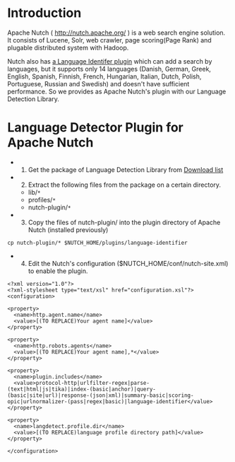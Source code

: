 # Introduction #

Apache Nutch ( http://nutch.apache.org/ ) is a web search engine solution.
It consists of Lucene, Solr, web crawler, page scoring(Page Rank) and plugable distributed system with Hadoop.

Nutch also has <a href='http://wiki.apache.org/nutch/LanguageIdentifierPlugin'>a Language Identifer plugin</a> which can add a search by languages, but it supports only 14 languages (Danish, German, Greek, English, Spanish, Finnish, French, Hungarian, Italian, Dutch, Polish, Portuguese, Russian and Swedish) and doesn't have sufficient performance.
So we provides as Apache Nutch's plugin with our Language Detection Library.


# Language Detector Plugin for Apache Nutch #

  * 1. Get the package of Language Detection Library from <a href='http://code.google.com/p/language-detection/downloads/list'>Download list</a>
  * 2. Extract the following files from the package on a certain directory.
    * lib/`*`
    * profiles/`*`
    * nutch-plugin/`*`
  * 3. Copy the files of nutch-plugin/ into the plugin directory of Apache Nutch (installed previously)
```
cp nutch-plugin/* $NUTCH_HOME/plugins/language-identifier
```
  * 4. Edit the Nutch's configuration ($NUTCH\_HOME/conf/nutch-site.xml) to enable the plugin.
```
<?xml version="1.0"?>
<?xml-stylesheet type="text/xsl" href="configuration.xsl"?>
<configuration>

<property>
  <name>http.agent.name</name>
  <value>[(TO REPLACE)Your agent name]</value>
</property>

<property>
  <name>http.robots.agents</name>
  <value>[(TO REPLACE)Your agent name],*</value>
</property>

<property>
  <name>plugin.includes</name>
  <value>protocol-http|urlfilter-regex|parse-(text|html|js|tika)|index-(basic|anchor)|query-(basic|site|url)|response-(json|xml)|summary-basic|scoring-opic|urlnormalizer-(pass|regex|basic)|language-identifier</value>
</property>

<property>
  <name>langdetect.profile.dir</name>
  <value>[(TO REPLACE)language profile directory path]</value>
</property>

</configuration>
```